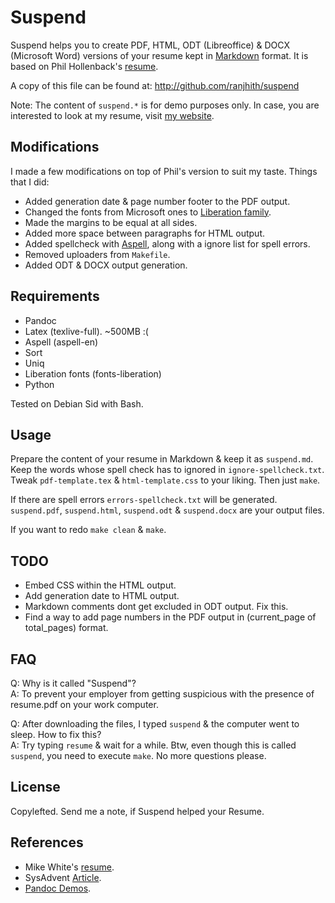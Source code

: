 # Suspend

Suspend helps you to create PDF, HTML, ODT (Libreoffice) & DOCX (Microsoft Word) versions of your resume kept in [Markdown](http://daringfireball.net/projects/markdown/) format. It is based on Phil Hollenback's [resume](https://github.com/tels7ar/resume). 

A copy of this file can be found at: http://github.com/ranjhith/suspend

Note: The content of `suspend.*` is for demo purposes only. In case, you are interested to look at my resume, visit [my website](http://www.ranjhith.com).

## Modifications

I made a few modifications on top of Phil's version to suit my taste. Things that I did:  
*	Added generation date & page number footer to the PDF output.
*	Changed the fonts from Microsoft ones to [Liberation family](http://en.wikipedia.org/wiki/Liberation_fonts).
*	Made the margins to be equal at all sides.
*	Added more space between paragraphs for HTML output.
*	Added spellcheck with [Aspell](http://aspell.net/), along with a ignore list for spell errors.
*	Removed uploaders from `Makefile`.
*	Added ODT & DOCX output generation.

## Requirements

*	Pandoc
*	Latex (texlive-full). ~500MB :(
*	Aspell (aspell-en)
*	Sort
*	Uniq
*	Liberation fonts (fonts-liberation)
*	Python

Tested on Debian Sid with Bash.

## Usage

Prepare the content of your resume in Markdown & keep it as `suspend.md`. Keep the words whose spell check has to ignored in `ignore-spellcheck.txt`. Tweak `pdf-template.tex` & `html-template.css` to your liking. Then just `make`.

If there are spell errors `errors-spellcheck.txt` will be generated. `suspend.pdf`, `suspend.html`, `suspend.odt` & `suspend.docx` are your output files.

If you want to redo `make clean` & `make`.

## TODO

*	Embed CSS within the HTML output.
*	Add generation date to HTML output.
*	Markdown comments dont get excluded in ODT output. Fix this.
*	Find a way to add page numbers in the PDF output in (current_page of total_pages) format.

## FAQ

Q: Why is it called "Suspend"?   
A: To prevent your employer from getting suspicious with the presence of resume.pdf on your work computer. 

Q: After downloading the files, I typed `suspend` & the computer went to sleep. How to fix this?   
A: Try typing `resume` & wait for a while. Btw, even though this is called `suspend`, you need to execute `make`. No more questions please.

## License

Copylefted. Send me a note, if Suspend helped your Resume.

## References

*	Mike White's [resume](https://github.com/mwhite/resume).
*	SysAdvent [Article](http://sysadvent.blogspot.in/2011/12/day-14-write-your-resume-in-markdown.html).
*	[Pandoc Demos](http://johnmacfarlane.net/pandoc/demos.html).
